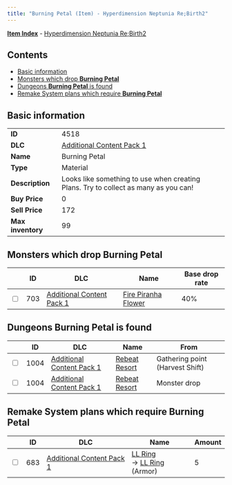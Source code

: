 ```yaml
---
title: "Burning Petal (Item) - Hyperdimension Neptunia Re;Birth2"
---
```


[**Item Index**](/neptunia/rb2/item/index.html) - [Hyperdimension Neptunia Re;Birth2](/neptunia/rb2)

## Contents

- [Basic information](#basic-information)
- [Monsters which drop **Burning Petal**](#monsters-which-drop-burning-petal)
- [Dungeons **Burning Petal** is found](#dungeons-burning-petal-is-found)
- [Remake System plans which require **Burning Petal**](#remake-system-plans-which-require-burning-petal)

## Basic information

|   |   |
| -- | -- |
| **ID** | 4518 |
| **DLC** | [Additional Content Pack 1](/neptunia/rb2/dlc/3-pack1.html) |
| **Name** | Burning Petal |
| **Type** | Material |
| **Description** | Looks like something to use when creating Plans. Try to collect as many as you can! |
| **Buy Price** | 0 |
| **Sell Price** | 172 |
| **Max inventory** | 99 |

## Monsters which drop **Burning Petal**

|    | ID | DLC | Name | Base drop rate |
| -- | -- | --- | ---- | -------------- |
| <input type="checkbox" id="rb2-monster-3-703" class="trackbox" /> | 703 | [Additional Content Pack 1](/neptunia/rb2/dlc/3-pack1.html) | [Fire Piranha Flower](/neptunia/rb2/monster/3-703-fire-piranha-flower.html) | 40% |

## Dungeons **Burning Petal** is found

|    | ID | DLC | Name | From |
| -- | -- | --- | ---- | ---- |
| <input type="checkbox" id="rb2-dungeon-3-1004" class="trackbox" /> | 1004 | [Additional Content Pack 1](/neptunia/rb2/dlc/3-pack1.html) | [Rebeat Resort](/neptunia/rb2/dungeon/3-1004-rebeat-resort.html) | Gathering point (Harvest Shift) |
| <input type="checkbox" id="rb2-dungeon-3-1004" class="trackbox" /> | 1004 | [Additional Content Pack 1](/neptunia/rb2/dlc/3-pack1.html) | [Rebeat Resort](/neptunia/rb2/dungeon/3-1004-rebeat-resort.html) | Monster drop |

## Remake System plans which require **Burning Petal**

|    | ID | DLC | Name | Amount |
| -- | -- | --- | ---- | ------ |
| <input type="checkbox" id="rb2-remake-3-683" class="trackbox" /> | 683 | [Additional Content Pack 1](/neptunia/rb2/dlc/3-pack1.html) | [LL Ring](/neptunia/rb2/remake/3-683-ll-ring.html)<br />→ [LL Ring](/neptunia/rb2/item/3-1660-ll-ring.html) (Armor) | 5 |